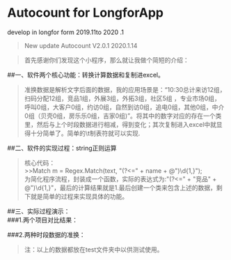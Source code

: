 # Autocount for LongforApp  
develop in longfor form 2019.11to 2020 .1  

>New update Autocount V2.0.1 2020.1.14  

>首先感谢你们发现这个小程序，那么就让我做个简短的介绍：  

##一、软件两个核心功能：转换计算数据和复制进excel。  
  >准换数据是解析文字后面的数据，我的应用场景是：“10:30总计来访12组，扫码分配12组，竞品1组，外展3组，外拓3组，社区5组 ，专业市场0组，呼叫0组，大客户0组，约访0组，自然到访0组，追电0组，其他0组，中介0组（贝壳0组，房乐乐0组，吉家0组)”。将其中的数字对应的存在一个类里，然后与上个时段数据进行相减，得到变化；其次复制进入excel中就显得十分简单了。简单的\t制表符就可以实现.  
  
##二、软件的实现过程：string正则运算  
  >核心代码：  
      >>Match m = Regex.Match(text, "(?<=" + name + @")\d{1,}");  
  >为简化程序流程，封装成一个函数，实际的表达式为:"(?<=" + "竞品" + @")\d{1,}"，最后的计算结果就是1.最后创建一个类来包含上述的数据，剩下就是简单的过程来实现具体的功能。  
  
##三、实际过程演示：  
  ###1.两个项目对比结果：  
    
  ###2.两种时段数据的准换：  
    
  >注：以上的数据都放在test文件夹中以供测试使用。  
